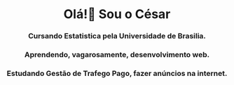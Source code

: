 <h1 align="center">Olá!👋 Sou o César</h1>
<h3 align="center">Cursando Estatistica pela Universidade de Brasilia.</h3>
<h3 align="center">Aprendendo, vagarosamente, desenvolvimento web.</h3>
<h3 align="center">Estudando Gestão de Trafego Pago, fazer anúncios na internet.</h3>
